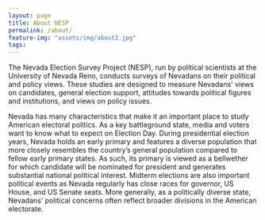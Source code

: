 ```yaml
---
layout: page
title: About NESP
permalink: /about/
feature-img: "assets/img/about2.jpg"
tags:
---
```


The Nevada Election Survey Project (NESP), run by political scientists at the University of Nevada Reno, conducts surveys of Nevadans on their political and policy views. These studies are designed to measure Nevadans' views on candidates, general election support, attitudes towards political figures and institutions, and views on policy issues.

Nevada has many characteristics that make it an important place to study American electoral politics. As a key battleground state, media and voters want to know what to expect on Election Day. During presidential election years, Nevada holds an early primary and features a diverse population that more closely resembles the country’s general population compared to fellow early primary states. As such, its primary is viewed as a bellwether for which candidate will be nominated for president and generates substantial national political interest. Midterm elections are also important political events as Nevada regularly has close races for governor, US House, and US Senate seats. More generally, as a politically diverse state, Nevadans’ political concerns often reflect broader divisions in the American electorate.

